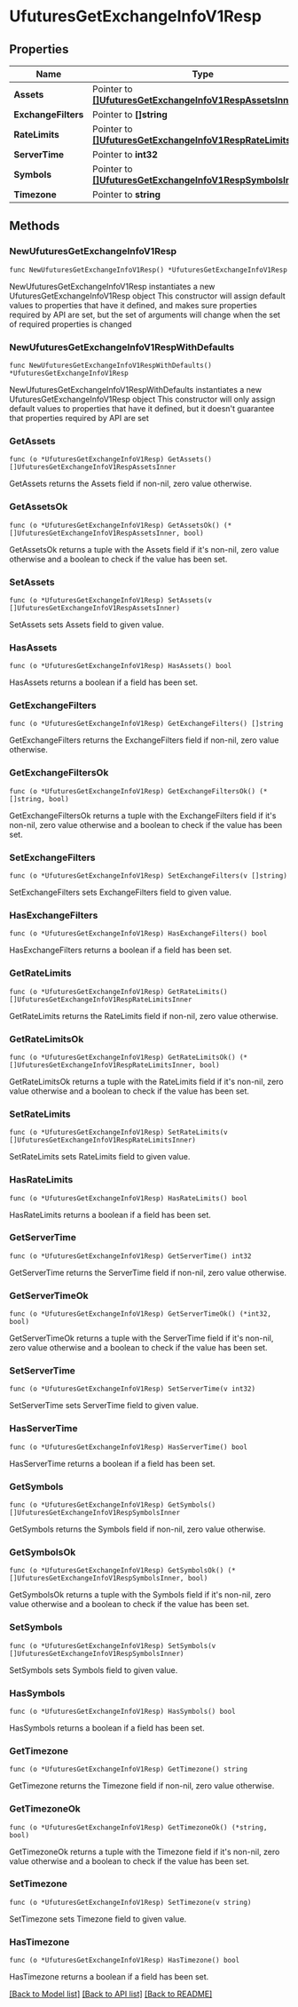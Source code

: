 # UfuturesGetExchangeInfoV1Resp

## Properties

Name | Type | Description | Notes
------------ | ------------- | ------------- | -------------
**Assets** | Pointer to [**[]UfuturesGetExchangeInfoV1RespAssetsInner**](UfuturesGetExchangeInfoV1RespAssetsInner.md) |  | [optional] 
**ExchangeFilters** | Pointer to **[]string** |  | [optional] 
**RateLimits** | Pointer to [**[]UfuturesGetExchangeInfoV1RespRateLimitsInner**](UfuturesGetExchangeInfoV1RespRateLimitsInner.md) |  | [optional] 
**ServerTime** | Pointer to **int32** |  | [optional] 
**Symbols** | Pointer to [**[]UfuturesGetExchangeInfoV1RespSymbolsInner**](UfuturesGetExchangeInfoV1RespSymbolsInner.md) |  | [optional] 
**Timezone** | Pointer to **string** |  | [optional] 

## Methods

### NewUfuturesGetExchangeInfoV1Resp

`func NewUfuturesGetExchangeInfoV1Resp() *UfuturesGetExchangeInfoV1Resp`

NewUfuturesGetExchangeInfoV1Resp instantiates a new UfuturesGetExchangeInfoV1Resp object
This constructor will assign default values to properties that have it defined,
and makes sure properties required by API are set, but the set of arguments
will change when the set of required properties is changed

### NewUfuturesGetExchangeInfoV1RespWithDefaults

`func NewUfuturesGetExchangeInfoV1RespWithDefaults() *UfuturesGetExchangeInfoV1Resp`

NewUfuturesGetExchangeInfoV1RespWithDefaults instantiates a new UfuturesGetExchangeInfoV1Resp object
This constructor will only assign default values to properties that have it defined,
but it doesn't guarantee that properties required by API are set

### GetAssets

`func (o *UfuturesGetExchangeInfoV1Resp) GetAssets() []UfuturesGetExchangeInfoV1RespAssetsInner`

GetAssets returns the Assets field if non-nil, zero value otherwise.

### GetAssetsOk

`func (o *UfuturesGetExchangeInfoV1Resp) GetAssetsOk() (*[]UfuturesGetExchangeInfoV1RespAssetsInner, bool)`

GetAssetsOk returns a tuple with the Assets field if it's non-nil, zero value otherwise
and a boolean to check if the value has been set.

### SetAssets

`func (o *UfuturesGetExchangeInfoV1Resp) SetAssets(v []UfuturesGetExchangeInfoV1RespAssetsInner)`

SetAssets sets Assets field to given value.

### HasAssets

`func (o *UfuturesGetExchangeInfoV1Resp) HasAssets() bool`

HasAssets returns a boolean if a field has been set.

### GetExchangeFilters

`func (o *UfuturesGetExchangeInfoV1Resp) GetExchangeFilters() []string`

GetExchangeFilters returns the ExchangeFilters field if non-nil, zero value otherwise.

### GetExchangeFiltersOk

`func (o *UfuturesGetExchangeInfoV1Resp) GetExchangeFiltersOk() (*[]string, bool)`

GetExchangeFiltersOk returns a tuple with the ExchangeFilters field if it's non-nil, zero value otherwise
and a boolean to check if the value has been set.

### SetExchangeFilters

`func (o *UfuturesGetExchangeInfoV1Resp) SetExchangeFilters(v []string)`

SetExchangeFilters sets ExchangeFilters field to given value.

### HasExchangeFilters

`func (o *UfuturesGetExchangeInfoV1Resp) HasExchangeFilters() bool`

HasExchangeFilters returns a boolean if a field has been set.

### GetRateLimits

`func (o *UfuturesGetExchangeInfoV1Resp) GetRateLimits() []UfuturesGetExchangeInfoV1RespRateLimitsInner`

GetRateLimits returns the RateLimits field if non-nil, zero value otherwise.

### GetRateLimitsOk

`func (o *UfuturesGetExchangeInfoV1Resp) GetRateLimitsOk() (*[]UfuturesGetExchangeInfoV1RespRateLimitsInner, bool)`

GetRateLimitsOk returns a tuple with the RateLimits field if it's non-nil, zero value otherwise
and a boolean to check if the value has been set.

### SetRateLimits

`func (o *UfuturesGetExchangeInfoV1Resp) SetRateLimits(v []UfuturesGetExchangeInfoV1RespRateLimitsInner)`

SetRateLimits sets RateLimits field to given value.

### HasRateLimits

`func (o *UfuturesGetExchangeInfoV1Resp) HasRateLimits() bool`

HasRateLimits returns a boolean if a field has been set.

### GetServerTime

`func (o *UfuturesGetExchangeInfoV1Resp) GetServerTime() int32`

GetServerTime returns the ServerTime field if non-nil, zero value otherwise.

### GetServerTimeOk

`func (o *UfuturesGetExchangeInfoV1Resp) GetServerTimeOk() (*int32, bool)`

GetServerTimeOk returns a tuple with the ServerTime field if it's non-nil, zero value otherwise
and a boolean to check if the value has been set.

### SetServerTime

`func (o *UfuturesGetExchangeInfoV1Resp) SetServerTime(v int32)`

SetServerTime sets ServerTime field to given value.

### HasServerTime

`func (o *UfuturesGetExchangeInfoV1Resp) HasServerTime() bool`

HasServerTime returns a boolean if a field has been set.

### GetSymbols

`func (o *UfuturesGetExchangeInfoV1Resp) GetSymbols() []UfuturesGetExchangeInfoV1RespSymbolsInner`

GetSymbols returns the Symbols field if non-nil, zero value otherwise.

### GetSymbolsOk

`func (o *UfuturesGetExchangeInfoV1Resp) GetSymbolsOk() (*[]UfuturesGetExchangeInfoV1RespSymbolsInner, bool)`

GetSymbolsOk returns a tuple with the Symbols field if it's non-nil, zero value otherwise
and a boolean to check if the value has been set.

### SetSymbols

`func (o *UfuturesGetExchangeInfoV1Resp) SetSymbols(v []UfuturesGetExchangeInfoV1RespSymbolsInner)`

SetSymbols sets Symbols field to given value.

### HasSymbols

`func (o *UfuturesGetExchangeInfoV1Resp) HasSymbols() bool`

HasSymbols returns a boolean if a field has been set.

### GetTimezone

`func (o *UfuturesGetExchangeInfoV1Resp) GetTimezone() string`

GetTimezone returns the Timezone field if non-nil, zero value otherwise.

### GetTimezoneOk

`func (o *UfuturesGetExchangeInfoV1Resp) GetTimezoneOk() (*string, bool)`

GetTimezoneOk returns a tuple with the Timezone field if it's non-nil, zero value otherwise
and a boolean to check if the value has been set.

### SetTimezone

`func (o *UfuturesGetExchangeInfoV1Resp) SetTimezone(v string)`

SetTimezone sets Timezone field to given value.

### HasTimezone

`func (o *UfuturesGetExchangeInfoV1Resp) HasTimezone() bool`

HasTimezone returns a boolean if a field has been set.


[[Back to Model list]](../README.md#documentation-for-models) [[Back to API list]](../README.md#documentation-for-api-endpoints) [[Back to README]](../README.md)


